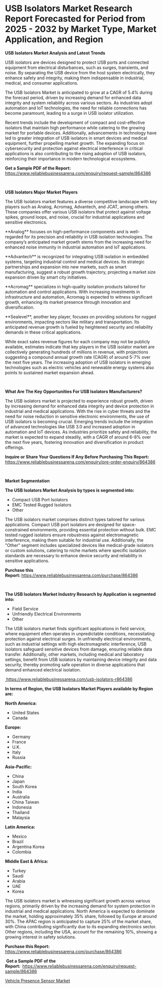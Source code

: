 <p><h1>USB Isolators Market Research Report Forecasted for Period from 2025 -  2032 by Market Type, Market Application, and Region</h1></p><p><strong>USB Isolators Market Analysis and Latest Trends</strong></p>
<p><p>USB isolators are devices designed to protect USB ports and connected equipment from electrical disturbances, such as surges, transients, and noise. By separating the USB device from the host system electrically, they enhance safety and integrity, making them indispensable in industrial, medical, and consumer applications. </p><p>The USB Isolators Market is anticipated to grow at a CAGR of 5.4% during the forecast period, driven by increasing demand for enhanced data integrity and system reliability across various sectors. As industries adopt automation and IoT technologies, the need for reliable connections has become paramount, leading to a surge in USB isolator utilization. </p><p>Recent trends include the development of compact and cost-effective isolators that maintain high performance while catering to the growing market for portable devices. Additionally, advancements in technology have led to greater integration of USB isolators in smart devices and medical equipment, further propelling market growth. The expanding focus on cybersecurity and protection against electrical interference in critical applications is also contributing to the rising adoption of USB isolators, reinforcing their importance in modern technological ecosystems.</p></p>
<p><strong>Get a Sample PDF of the Report:&nbsp;</strong> <a href="https://www.reliablebusinessarena.com/enquiry/request-sample/864386?utm_campaign=2324&utm_medium=2&utm_source=Github&utm_content=ia&utm_term=20022025&utm_id=usb-isolators">https://www.reliablebusinessarena.com/enquiry/request-sample/864386</a></p>
<p>&nbsp;</p>
<p><strong>USB Isolators Major Market Players</strong></p>
<p><p>The USB Isolators market features a diverse competitive landscape with key players such as Analog, Acromag, Advantech, and JCAT, among others. These companies offer various USB isolators that protect against voltage spikes, ground loops, and noise, crucial for industrial applications and sensitive electronics.</p><p>**Analog** focuses on high-performance components and is well-regarded for its precision and reliability in USB isolation technologies. The company’s anticipated market growth stems from the increasing need for enhanced noise immunity in industrial automation and IoT applications. </p><p>**Advantech** is recognized for integrating USB isolation in embedded systems, targeting industrial control and medical devices. Its strategic partnerships and expansion into new markets, such as smart manufacturing, suggest a robust growth trajectory, projecting a market size expansion driven by smart city initiatives.</p><p>**Acromag** specializes in high-quality isolation products tailored for automation and control applications. With increasing investments in infrastructure and automation, Acromag is expected to witness significant growth, enhancing its market presence through innovation and diversification.</p><p>**Sealevel**, another key player, focuses on providing solutions for rugged environments, impacting sectors like military and transportation. Its anticipated revenue growth is fueled by heightened security and reliability demands in these critical applications.</p><p>While exact sales revenue figures for each company may not be publicly available, estimates indicate that key players in the USB isolator market are collectively generating hundreds of millions in revenue, with projections suggesting a compound annual growth rate (CAGR) of around 5-7% over the next five years. The increasing adoption of USB isolators in emerging technologies such as electric vehicles and renewable energy systems also points to sustained market expansion ahead.</p></p>
<p>&nbsp;</p>
<p><strong>What Are The Key Opportunities For USB Isolators Manufacturers?</strong></p>
<p><p>The USB isolators market is projected to experience robust growth, driven by increasing demand for enhanced data integrity and device protection in industrial and medical applications. With the rise in cyber threats and the need for noise reduction in sensitive electronic environments, the use of USB isolators is becoming crucial. Emerging trends include the integration of advanced technologies like USB 3.0 and increased adoption in automation and IoT devices. As industries prioritize safety and reliability, the market is expected to expand steadily, with a CAGR of around 6-8% over the next five years, fostering innovation and diversification in product offerings.</p></p>
<p><strong>Inquire or Share Your Questions If Any Before Purchasing This Report:</strong> <a href="https://www.reliablebusinessarena.com/enquiry/pre-order-enquiry/864386?utm_campaign=2324&utm_medium=2&utm_source=Github&utm_content=ia&utm_term=20022025&utm_id=usb-isolators">https://www.reliablebusinessarena.com/enquiry/pre-order-enquiry/864386</a></p>
<p>&nbsp;</p>
<p><strong>Market Segmentation</strong></p>
<p><strong>The USB Isolators Market Analysis by types is segmented into:</strong></p>
<p><ul><li>Compact USB Port Isolators</li><li>EMC Tested Rugged Isolators</li><li>Other</li></ul></p>
<p><p>The USB isolators market comprises distinct types tailored for various applications. Compact USB port isolators are designed for space-constrained environments, providing essential protection without bulk. EMC tested rugged isolators ensure robustness against electromagnetic interference, making them suitable for industrial use. Additionally, the "Other" segment includes specialized devices like medical-grade isolators or custom solutions, catering to niche markets where specific isolation standards are necessary to enhance device security and reliability in sensitive applications.</p></p>
<p><strong>Purchase this Report:&nbsp;</strong><a href="https://www.reliablebusinessarena.com/purchase/864386?utm_campaign=2324&utm_medium=2&utm_source=Github&utm_content=ia&utm_term=20022025&utm_id=usb-isolators">https://www.reliablebusinessarena.com/purchase/864386</a></p>
<p>&nbsp;</p>
<p><strong>The USB Isolators Market Industry Research by Application is segmented into:</strong></p>
<p><ul><li>Field Service</li><li>Unfriendly Electrical Environments</li><li>Other</li></ul></p>
<p><p>The USB isolators market finds significant applications in field service, where equipment often operates in unpredictable conditions, necessitating protection against electrical surges. In unfriendly electrical environments, such as industrial settings with high electromagnetic interference, USB isolators safeguard sensitive devices from damage, ensuring reliable data transfer. Additionally, other markets, including medical and laboratory settings, benefit from USB isolators by maintaining device integrity and data security, thereby promoting safe operation in diverse applications that demand enhanced electrical isolation.</p></p>
<p><a href="https://www.reliablebusinessarena.com/usb-isolators-r864386?utm_campaign=2324&utm_medium=2&utm_source=Github&utm_content=ia&utm_term=20022025&utm_id=usb-isolators">&nbsp;https://www.reliablebusinessarena.com/usb-isolators-r864386</a></p>
<p><strong>In terms of Region, the USB Isolators Market Players available by Region are:</strong></p>
<p>
    <p> <strong> North America: </strong>
        <ul>
            <li>United States</li>
            <li>Canada</li>
        </ul>
        </p> 
    <p> <strong> Europe: </strong>
        <ul>
            <li>Germany</li>
            <li>France</li>
            <li>U.K.</li>
            <li>Italy</li>
            <li>Russia</li>
        </ul>
        </p> 
    <p> <strong> Asia-Pacific: </strong>
        <ul>
            <li>China</li>
            <li>Japan</li>
            <li>South Korea</li>
            <li>India</li>
            <li>Australia</li>
            <li>China Taiwan</li>
            <li>Indonesia</li>
            <li>Thailand</li>
            <li>Malaysia</li>
        </ul>
        </p> 
    <p> <strong> Latin America: </strong>
        <ul>
            <li>Mexico</li>
            <li>Brazil</li>
            <li>Argentina Korea</li>
            <li>Colombia</li>
        </ul>
        </p> 
    <p> <strong> Middle East & Africa: </strong>
        <ul>
            <li>Turkey</li>
            <li>Saudi</li>
            <li>Arabia</li>
            <li>UAE</li>
            <li>Korea</li>
        </ul>
    </p>
    </p>
<p><p>The USB isolators market is witnessing significant growth across various regions, primarily driven by the increasing demand for system protection in industrial and medical applications. North America is expected to dominate the market, holding approximately 35% share, followed by Europe at around 30%. The APAC region is anticipated to capture 25% of the market share, with China contributing significantly due to its expanding electronics sector. Other regions, including the USA, account for the remaining 10%, showing a growing interest in safety solutions.</p></p>
<p><strong>Purchase this Report: </strong><a href="https://www.reliablebusinessarena.com/purchase/864386?utm_campaign=2324&utm_medium=2&utm_source=Github&utm_content=ia&utm_term=20022025&utm_id=usb-isolators">https://www.reliablebusinessarena.com/purchase/864386</a></p>
<p>&nbsp;<strong>Get a Sample PDF of the Report:&nbsp;&nbsp;</strong><a href="https://www.reliablebusinessarena.com/enquiry/request-sample/864386?utm_campaign=2324&utm_medium=2&utm_source=Github&utm_content=ia&utm_term=20022025&utm_id=usb-isolators">https://www.reliablebusinessarena.com/enquiry/request-sample/864386</a></p>
<p><strong></strong></p>
<p><p><a href="https://github.com/sholympia197070/Market-Research-Report-List-1/blob/main/vehicle-presence-sensor-market.md?utm_campaign=2324&utm_medium=2&utm_source=Github&utm_content=ia&utm_term=20022025&utm_id=usb-isolators">Vehicle Presence Sensor Market</a></p></p>